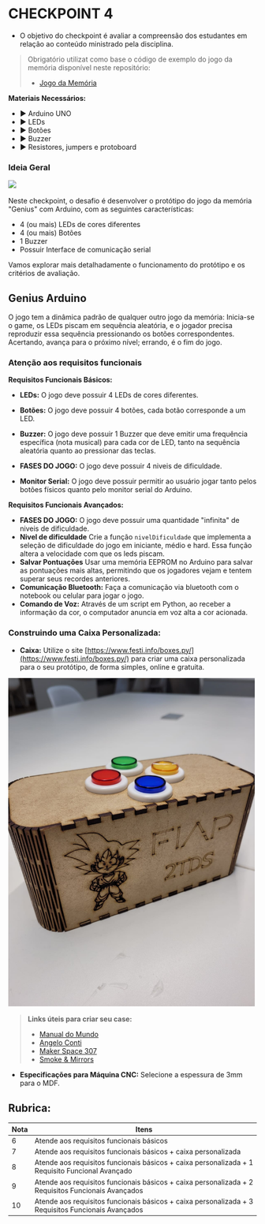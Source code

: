 # CHECKPOINT 4

- O objetivo do checkpoint é avaliar a compreensão dos estudantes em relação ao conteúdo ministrado pela disciplina.

> Obrigatório utilizat como base o código de exemplo do jogo da memória disponível neste repositório:
>   - [Jogo da Memória](jogomemoria/jogomemoria.ino)

**Materiais Necessários:**
- ▶️ Arduino UNO
- ▶️ LEDs
- ▶️ Botões
- ▶️ Buzzer
- ▶️ Resistores, jumpers e protoboard

### Ideia Geral

![](https://a-static.mlcdn.com.br/800x560/brinquedo-jogo-de-memoria-genius-original-estrela/brinquedos4fun/getl-02/39032d051bde243d3c66f081141c1ee9.jpg)

Neste checkpoint, o desafio é desenvolver o protótipo do jogo da memória "Genius" com Arduino, com as seguintes características:

- 4 (ou mais) LEDs de cores diferentes
- 4 (ou mais) Botões
- 1 Buzzer
- Possuir Interface de comunicação serial

Vamos explorar mais detalhadamente o funcionamento do protótipo e os critérios de avaliação.

## Genius Arduino

O jogo tem a dinâmica padrão de qualquer outro jogo da memória: Inicia-se o game, os LEDs piscam em sequência aleatória, e o jogador precisa reproduzir essa sequência pressionando os botões correspondentes. Acertando, avança para o próximo nível; errando, é o fim do jogo.

### Atenção aos requisitos funcionais

**Requisitos Funcionais Básicos:**

- **LEDs:** O jogo deve possuir 4 LEDs de cores diferentes.
- **Botões:** O jogo deve possuir 4 botões, cada botão corresponde a um LED.
- **Buzzer:** O jogo deve possuir 1 Buzzer que deve emitir uma frequência específica (nota musical) para cada cor de LED, tanto na sequência aleatória quanto ao pressionar das teclas.

- **FASES DO JOGO:** O jogo deve possuir 4 niveis de dificuldade.
- **Monitor Serial:** O jogo deve possuir permitir ao usuário jogar tanto pelos botões físicos quanto pelo monitor serial do Arduino.

**Requisitos Funcionais Avançados:**

- **FASES DO JOGO:** O jogo deve possuir uma quantidade "infinita" de niveis de dificuldade.
- **Nivel de dificuldade** Crie a função ``nivelDificuldade`` que implementa a seleção de dificuldade do jogo em iniciante, médio e hard. Essa função altera a velocidade com que os leds piscam.
- **Salvar Pontuações** Usar uma memória EEPROM no Arduino para salvar as pontuações mais altas, permitindo que os jogadores vejam e tentem superar seus recordes anteriores.
- **Comunicação Bluetooth:** Faça a comunicação via bluetooth com o notebook ou celular para jogar o jogo.
- **Comando de Voz:** Através de um script em Python, ao receber a informação da cor, o computador anuncia em voz alta a cor acionada.

### Construindo uma Caixa Personalizada:

- **Caixa:** Utilize o site [https://www.festi.info/boxes.py/](https://www.festi.info/boxes.py/) para criar uma caixa personalizada para o seu protótipo, de forma simples, online e gratuita.

<img src="genius-arduino.jpeg" width="500">

> **Links úteis para criar seu case:**
>    - [Manual do Mundo](https://www.youtube.com/watch?v=BwU0hSmWYdA&ab_channel=ManualdoMundo)
>    - [Angelo Conti](https://www.youtube.com/watch?v=4cI-WXnPCzU&ab_channel=AngeloConti)
>    - [Maker Space 307](https://www.youtube.com/watch?v=1wWAfO6k0t4&t=391s&ab_channel=MakerSpace307)
>    - [Smoke & Mirrors](https://www.youtube.com/watch?v=8q7HpDpOJ1U)

- **Especificações para Máquina CNC:** Selecione a espessura de 3mm para o MDF.

## **Rubrica:**

| Nota | Itens |
|------|-------|
| 6    | Atende aos requisitos funcionais básicos |
| 7    | Atende aos requisitos funcionais básicos + caixa personalizada|
| 8    | Atende aos requisitos funcionais básicos + caixa personalizada + 1 Requisito Funcional Avançado |
| 9    | Atende aos requisitos funcionais básicos + caixa personalizada + 2 Requisitos Funcionais Avançados |
| 10   | Atende aos requisitos funcionais básicos + caixa personalizada + 3 Requisitos Funcionais Avançados |
